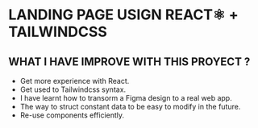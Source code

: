 # LANDING PAGE USIGN REACT⚛️ + TAILWINDCSS
## WHAT I HAVE IMPROVE WITH THIS PROYECT ?
- Get more experience with React.
- Get used to Tailwindcss syntax.
- I have learnt how to transorm a Figma design to a real web app.
- The way to struct constant data to be easy to modify in the future.
- Re-use components efficiently.
